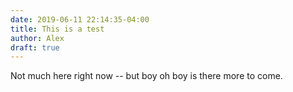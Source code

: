 ```yaml
---
date: 2019-06-11 22:14:35-04:00
title: This is a test
author: Alex
draft: true
---
```


Not much here right now -- but boy oh boy is there more to come.

